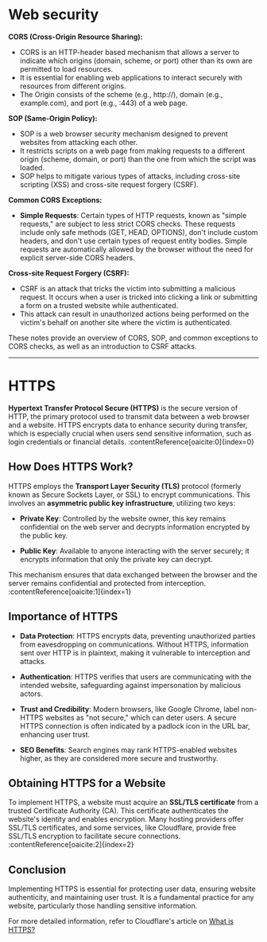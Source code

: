 # Web security

**CORS (Cross-Origin Resource Sharing):**

- CORS is an HTTP-header based mechanism that allows a server to indicate which origins (domain, scheme, or port) other than its own are permitted to load resources.
- It is essential for enabling web applications to interact securely with resources from different origins.
- The Origin consists of the scheme (e.g., http://), domain (e.g., example.com), and port (e.g., :443) of a web page.

**SOP (Same-Origin Policy):**

- SOP is a web browser security mechanism designed to prevent websites from attacking each other.
- It restricts scripts on a web page from making requests to a different origin (scheme, domain, or port) than the one from which the script was loaded.
- SOP helps to mitigate various types of attacks, including cross-site scripting (XSS) and cross-site request forgery (CSRF).

**Common CORS Exceptions:**

- **Simple Requests**: Certain types of HTTP requests, known as "simple requests," are subject to less strict CORS checks. These requests include only safe methods (GET, HEAD, OPTIONS), don't include custom headers, and don't use certain types of request entity bodies. Simple requests are automatically allowed by the browser without the need for explicit server-side CORS headers.

**Cross-site Request Forgery (CSRF):**

- CSRF is an attack that tricks the victim into submitting a malicious request. It occurs when a user is tricked into clicking a link or submitting a form on a trusted website while authenticated.
- This attack can result in unauthorized actions being performed on the victim's behalf on another site where the victim is authenticated.

These notes provide an overview of CORS, SOP, and common exceptions to CORS checks, as well as an introduction to CSRF attacks.

---

# HTTPS

**Hypertext Transfer Protocol Secure (HTTPS)** is the secure version of HTTP, the primary protocol used to transmit data between a web browser and a website. HTTPS encrypts data to enhance security during transfer, which is especially crucial when users send sensitive information, such as login credentials or financial details. :contentReference[oaicite:0]{index=0}

## How Does HTTPS Work?

HTTPS employs the **Transport Layer Security (TLS)** protocol (formerly known as Secure Sockets Layer, or SSL) to encrypt communications. This involves an **asymmetric public key infrastructure**, utilizing two keys:

- **Private Key**: Controlled by the website owner, this key remains confidential on the web server and decrypts information encrypted by the public key.

- **Public Key**: Available to anyone interacting with the server securely; it encrypts information that only the private key can decrypt.

This mechanism ensures that data exchanged between the browser and the server remains confidential and protected from interception. :contentReference[oaicite:1]{index=1}

## Importance of HTTPS

- **Data Protection**: HTTPS encrypts data, preventing unauthorized parties from eavesdropping on communications. Without HTTPS, information sent over HTTP is in plaintext, making it vulnerable to interception and attacks.

- **Authentication**: HTTPS verifies that users are communicating with the intended website, safeguarding against impersonation by malicious actors.

- **Trust and Credibility**: Modern browsers, like Google Chrome, label non-HTTPS websites as "not secure," which can deter users. A secure HTTPS connection is often indicated by a padlock icon in the URL bar, enhancing user trust.

- **SEO Benefits**: Search engines may rank HTTPS-enabled websites higher, as they are considered more secure and trustworthy.

## Obtaining HTTPS for a Website

To implement HTTPS, a website must acquire an **SSL/TLS certificate** from a trusted Certificate Authority (CA). This certificate authenticates the website's identity and enables encryption. Many hosting providers offer SSL/TLS certificates, and some services, like Cloudflare, provide free SSL/TLS encryption to facilitate secure connections. :contentReference[oaicite:2]{index=2}

## Conclusion

Implementing HTTPS is essential for protecting user data, ensuring website authenticity, and maintaining user trust. It is a fundamental practice for any website, particularly those handling sensitive information.

For more detailed information, refer to Cloudflare's article on [What is HTTPS?](https://www.cloudflare.com/learning/ssl/what-is-https/)
